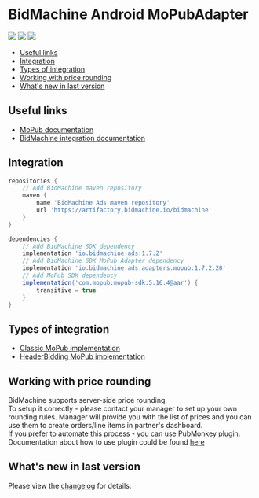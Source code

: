 # BidMachine Android MoPubAdapter

[<img src="https://img.shields.io/badge/SDK%20Version-1.7.2-brightgreen">](https://github.com/bidmachine/BidMachine-Android-SDK)
[<img src="https://img.shields.io/badge/Adapter%20Version-1.7.2.20-green">](https://artifactory.bidmachine.io/bidmachine/io/bidmachine/ads.adapters.mopub/1.7.2.20/)
[<img src="https://img.shields.io/badge/MoPub%20Version-5.16.4-blue">](https://developers.mopub.com/publishers/android/integrate/)

* [Useful links](#useful-links)
* [Integration](#integration)
* [Types of integration](#types-of-integration)
* [Working with price rounding](#working-with-price-rounding)
* [What's new in last version](#whats-new-in-last-version)

## Useful links
* [MoPub documentation](https://developers.mopub.com/publishers/android/integrate/)
* [BidMachine integration documentation](https://wiki.appodeal.com/display/BID/BidMachine+Android+SDK+Documentation)

## Integration
```gradle
repositories {
    // Add BidMachine maven repository
    maven {
        name 'BidMachine Ads maven repository'
        url 'https://artifactory.bidmachine.io/bidmachine'
    }
}

dependencies {
    // Add BidMachine SDK dependency
    implementation 'io.bidmachine:ads:1.7.2'
    // Add BidMachine SDK MoPub Adapter dependency
    implementation 'io.bidmachine:ads.adapters.mopub:1.7.2.20'
    // Add MoPub SDK dependency
    implementation('com.mopub:mopub-sdk:5.16.4@aar') {
        transitive = true
    }
}
```

## Types of integration
* [Classic MoPub implementation](example)
* [HeaderBidding MoPub implementation](example_fetch)

## Working with price rounding
BidMachine supports server-side price rounding.<br>
To setup it correctly - please contact your manager to set up your own rounding rules. Manager will provide you with the list of prices and you can use them to create orders/line items in partner's dashboard.<br>
If you prefer to automate this process - you can use PubMonkey plugin.<br>
Documentation about how to use plugin could be found [here](https://doc.bidmachine.io/eng/ssp-publisher-integration-documentation/bidmachine-custom-adapters/how-to-use-plugin-for-integration-via-mopub-google/creating-line-items-in-mopub-dashboard)

## What's new in last version
Please view the [changelog](CHANGELOG.md) for details.